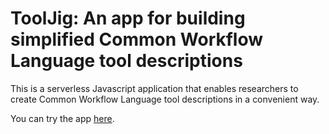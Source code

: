 # ToolJig: An app for building simplified Common Workflow Language tool descriptions

This is a serverless Javascript application that enables researchers to create Common Workflow Language tool descriptions in a convenient way.

You can try the app <a href="https://srp33.github.io/ToolJig/">here</a>.
